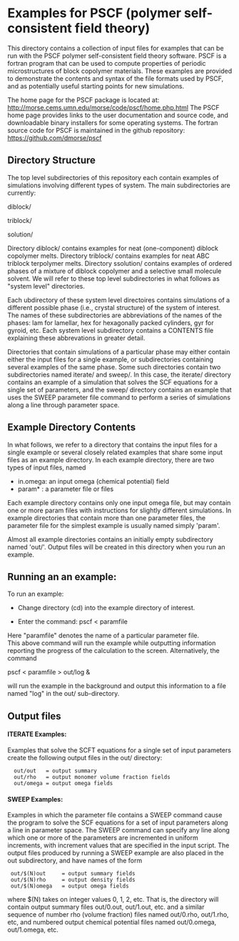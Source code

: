 # Examples for PSCF (polymer self-consistent field theory) 

This directory contains a collection of input files for examples that can 
be run with the PSCF polymer self-consistent field theory software. PSCF
is a fortran program that can be used to compute properties of periodic 
microstructures of block copolymer materials. These examples are provided 
to demonstrate the contents and syntax of the file formats used by PSCF, 
and as potentially useful starting points for new simulations.

The home page for the PSCF package is located at:
http://morse.cems.umn.edu/morse/code/pscf/home.php.html
The PSCF home page provides links to the user documentation and source 
code, and downloadable binary installers for some operating systems.
The fortran source code for PSCF is maintained in the github repository: 
https://github.com/dmorse/pscf
 
## Directory Structure

The top level subdirectories of this repository each contain examples of 
simulations involving different types of system.  The main subdirectories 
are currently:

   diblock/

   triblock/

   solution/

Directory diblock/ contains examples for neat (one-component) diblock 
copolymer melts.  Directory triblock/ contains examples for neat ABC 
triblock terpolymer melts.  Directory ssolution/ contains examples of 
ordered phases of a mixture of diblock copolymer and a selective small 
molecule solvent. We will refer to these top level subdirectories in 
what follows as "system level" directories. 

Each ubdirectory of these system level directoires contains simulations 
of a different possible phase (i.e., crystal structure) of the system 
of interest. The names of these subdirectories are abbreviations of the 
names of the phases: lam for lamellar, hex for hexagonally packed 
cylinders, gyr for gyroid, etc. Each system level subdirectory contains 
a CONTENTS file explaining these abbrevations in greater detail. 

Directories that contain simulations of a particular phase may either 
contain either the input files for a single example, or subdirectories 
containing several examples of the same phase.  Some such directories 
contain two subdirectories named iterate/ and sweep/. In this case, the 
iterate/ directory contains an example of a simulation that solves the 
SCF equations for a single set of parameters, and the sweep/ directory 
contains an example that uses the SWEEP parameter file command to perform
a series of simulations along a line through parameter space.

## Example Directory Contents

In what follows, we refer to a directory that contains the input files 
for a single example or several closely related examples that share 
some input files as an example directory.  In each example directory, 
there are two types of input files, named
   
   - in.omega:  an input omega (chemical potential) field
   - param*  :  a parameter file or files

Each example directory contains only one input omega file, but may 
contain one or more param files with instructions for slightly different
simulations. In example directories that contain more than one parameter 
files, the parameter file for the simplest example is usually named 
simply 'param'.
 
Almost all example directories contains an initially empty subdirectory 
named 'out/'. Output files will be created in this directory when you 
run an example.  
 
## Running an an example:

To run an example:

   * Change directory (cd) into the example directory of interest.

   * Enter the command: pscf < paramfile

Here "paramfile" denotes the name of a particular parameter file.  
This above command will run the example while outputting 
information reporting the progress of the calculation to the 
screen. Alternatively, the command

   pscf < paramfile > out/log &

  will run the example in the background and output this 
  information to a file named "log" in the out/ sub-directory.

## Output files

  #### ITERATE Examples:

  Examples that solve the SCFT equations for a single set of 
  input parameters create the following output files in the
  out/ directory:

      out/out   = output summary 
      out/rho   = output monomer volume fraction fields
      out/omega = output omega fields
  
  #### SWEEP Examples:

  Examples in which the parameter file contains a SWEEP command
  cause the program to solve the SCF equations for a set of input 
  parameters along a line in parameter space. The SWEEP command
  can specify any line along which one or more of the parameters 
  are incremented in uniform increments, with increment values 
  that are specified in the input script.  The output files 
  produced by running a SWEEP example are also placed in the out
  subdirectory, and have names of the form

     out/$(N)out     = output summary fields
     out/$(N)rho     = output density fields
     out/$(N)omega   = output omega fields

  where $(N) takes on integer values 0, 1, 2, etc. That is, the 
  directory will contain output summary files out/0.out, out/1.out, 
  etc.  and a similar sequence of number rho (volume fraction) 
  files named out/0.rho, out/1.rho, etc, and numbered output 
  chemical potential files named out/0.omega, out/1.omega, etc.

